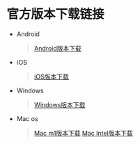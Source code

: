 # 官方版本下载链接
* Android
    > [Android版本下载](https://dl.js7.link/quickq/download/quickq.apk)
* iOS
    > [iOS版本下载](itms-services:///?action=download-manifest&url=https://dl.js7.link/quickq/download/quickq.plist)
* Windows
    > [Windows版本下载](https://dl.js7.link/quickq/download/win32-67-installer.exe)
* Mac os
    > [Mac m1版本下载](https://dl.js7.link/quickq/download/darwin-quickq-arm.dmg)
  > [Mac Intel版本下载](https://dl.js7.link/quickq/download/darwin-quickq.dmg)
